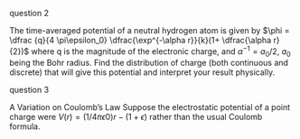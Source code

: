 question 2

The time-averaged potential of a neutral hydrogen atom is given by $\phi = \dfrac {q}{4 \pi\epsilon_0} \dfrac{\exp^{-\alpha r}}{k}(1+ \dfrac{\alpha r}{2})$ where q is the magnitude of the electronic charge, and $α^{−1} = a_0 /2$, $a_{0}$ being the Bohr radius. Find the distribution of charge
(both continuous and discrete) that will give this potential and interpret your result physically.

question 3

A Variation on Coulomb’s Law Suppose the electrostatic potential of a point charge were $V(r) =(1/4πϵ 0 )r −(1+ϵ)$ rather than the usual Coulomb formula.








